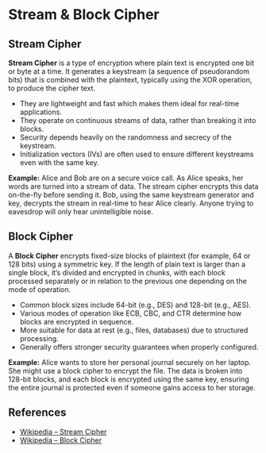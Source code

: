 # Stream & Block Cipher

## Stream Cipher

**Stream Cipher** is a type of encryption where plain text is encrypted one bit or byte at a time. It generates a keystream (a sequence of pseudorandom bits) that is combined with the plaintext, typically using the XOR operation, to produce the cipher text.

- They are lightweight and fast which makes them ideal for real-time applications.
- They operate on continuous streams of data, rather than breaking it into blocks.
- Security depends heavily on the randomness and secrecy of the keystream.
- Initialization vectors (IVs) are often used to ensure different keystreams even with the same key.

**Example:** Alice and Bob are on a secure voice call. As Alice speaks, her words are turned into a stream of data. The stream cipher encrypts this data on-the-fly before sending it. Bob, using the same keystream generator and key, decrypts the stream in real-time to hear Alice clearly. Anyone trying to eavesdrop will only hear unintelligible noise.

## Block Cipher

A **Block Cipher** encrypts fixed-size blocks of plaintext (for example, 64 or 128 bits) using a symmetric key. If the length of plain text is larger than a single block, it’s divided and encrypted in chunks, with each block processed separately or in relation to the previous one depending on the mode of operation.

- Common block sizes include 64-bit (e.g., DES) and 128-bit (e.g., AES).
- Various modes of operation like ECB, CBC, and CTR determine how blocks are encrypted in sequence.
- More suitable for data at rest (e.g., files, databases) due to structured processing.
- Generally offers stronger security guarantees when properly configured.

**Example:** Alice wants to store her personal journal securely on her laptop. She might use a block cipher to encrypt the file. The data is broken into 128-bit blocks, and each block is encrypted using the same key, ensuring the entire journal is protected even if someone gains access to her storage.

## References

- [Wikipedia – Stream Cipher](https://en.wikipedia.org/wiki/Stream_cipher)
- [Wikipedia – Block Cipher](https://en.wikipedia.org/wiki/Block_cipher)
